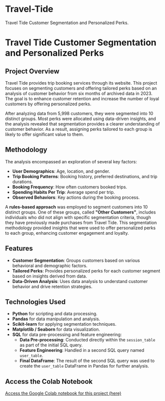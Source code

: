 # Travel-Tide
Travel Tide Customer Segmentation and Personalized Perks.
# Travel Tide Customer Segmentation and Personalized Perks

## Project Overview

Travel Tide provides trip booking services through its website. This project focuses on segmenting customers and offering tailored perks based on an analysis of customer behavior from six months of archived data in 2023. The goal is to enhance customer retention and increase the number of loyal customers by offering personalized perks.

After analyzing data from 5,998 customers, they were segmented into 10 distinct groups. Most perks were allocated using data-driven insights, and the analysis revealed that segmentation provides a clearer understanding of customer behavior. As a result, assigning perks tailored to each group is likely to offer significant value to them.

## Methodology

The analysis encompassed an exploration of several key factors:
- **User Demographics**: Age, location, and gender.
- **Trip Booking Patterns**: Booking history, preferred destinations, and trip durations.
- **Booking Frequency**: How often customers booked trips.
- **Spending Habits Per Trip**: Average spend per trip.
- **Observed Behaviors**: Key actions during the booking process.

A **rules-based approach** was employed to segment customers into 10 distinct groups. One of these groups, called **"Other Customers"**, includes individuals who did not align with specific segmentation criteria, though they have previously made purchases from Travel Tide. This segmentation methodology provided insights that were used to offer personalized perks to each group, enhancing customer engagement and loyalty.

## Features

- **Customer Segmentation**: Groups customers based on various behavioral and demographic factors.
- **Tailored Perks**: Provides personalized perks for each customer segment based on insights derived from data.
- **Data-Driven Analysis**: Uses data analysis to understand customer behavior and drive retention strategies.

## Technologies Used

- **Python** for scripting and data processing.
- **Pandas** for data manipulation and analysis.
- **Scikit-learn** for applying segmentation techniques.
- **Matplotlib / Seaborn** for data visualization.
- **SQL** for data pre-processing and feature engineering:
  - **Data Pre-processing**: Conducted directly within the `session_table` as part of the initial SQL query.
  - **Feature Engineering**: Handled in a second SQL query named `user_table`.
  - **Final DataFrame**: The result of the second SQL query was used to create the `user_table` DataFrame in Pandas for further analysis.

## Access the Colab Notebook

[Access the Google Colab notebook for this project (here)](https://colab.research.google.com/drive/1dCTobnHSQ9BevEg-pD5J1RlKarA79HUR?usp=sharing) 
 
